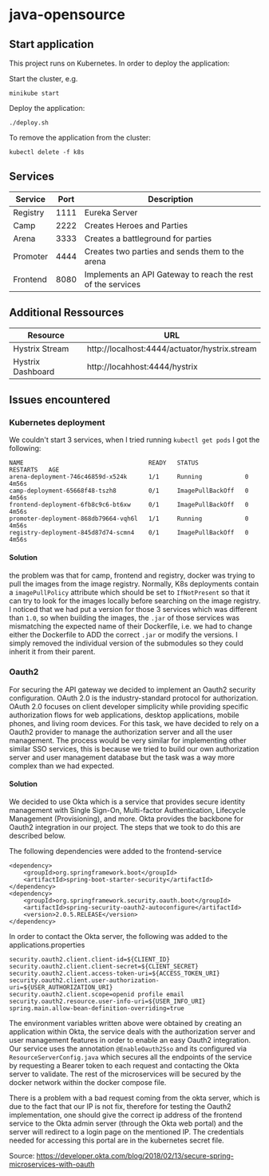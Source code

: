 # java-opensource

## Start application

This project runs on Kubernetes. In order to deploy the application:

Start the cluster, e.g.

```minikube start```

Deploy the application:

```./deploy.sh```

To remove the application from the cluster:

```kubectl delete -f k8s```

## Services

| Service | Port | Description|
| --- | --- | --- |
| Registry | 1111 | Eureka Server|
| Camp | 2222 | Creates Heroes and Parties |
| Arena | 3333 | Creates a battleground for parties |
| Promoter | 4444 | Creates two parties and sends them to the arena |
|Frontend | 8080 | Implements an API Gateway to reach the rest of the services | 
## Additional Ressources

| Resource          | URL                   |
|----------------- |-----------------------| 
|Hystrix Stream    | http://localhost:4444/actuator/hystrix.stream |
|Hystrix Dashboard | http://locahhost:4444/hystrix |

## Issues encountered
### Kubernetes deployment
We couldn't start 3 services, when I tried running ```kubectl get pods``` I got the following:
```
NAME                                   READY   STATUS             RESTARTS   AGE
arena-deployment-746c46859d-x524k      1/1     Running            0          4m56s
camp-deployment-65668f48-tszh8         0/1     ImagePullBackOff   0          4m56s
frontend-deployment-6fb8c9c6-bt6xw     0/1     ImagePullBackOff   0          4m56s
promoter-deployment-868db79664-vqh6l   1/1     Running            0          4m56s
registry-deployment-845d87d74-scmn4    0/1     ImagePullBackOff   0          4m56s
```
#### Solution
the problem was that for camp, frontend and registry, docker was trying to pull the images from the image registry. Normally, K8s deployments contain a `imagePullPolicy` attribute which should be set to `IfNotPresent` so that it can try to look for the images locally before searching on the image registry. I noticed that we had put a version for those 3 services which was different than `1.0`, so when building the images, the `.jar` of those services was mismatching the expected name of their Dockerfile, i.e. we had to change either the Dockerfile to ADD the correct `.jar` or modify the versions. I simply removed the individual version of the submodules so they could inherit it from their parent.

### Oauth2

For securing the API gateway we decided to implement an Oauth2 security configuration. OAuth 2.0 is the industry-standard protocol for authorization. OAuth 2.0 focuses on client developer simplicity while providing specific authorization flows for web applications, desktop applications, mobile phones, and living room devices.
For this task, we have decided to rely on a Oauth2 provider to manage the authorization server and all the user management. The process would be very similar for implementing other similar SSO services, this is because we tried to
build our own authorization server and user management database but the task was a way more complex than we had expected. 

#### Solution 
We decided to use Okta which is a service that provides secure identity management with Single Sign-On, Multi-factor Authentication, Lifecycle Management (Provisioning), and more.
Okta provides the backbone for Oauth2 integration in our project. The steps that we took to do this are described below.

The following dependencies were added to the frontend-service

```aidl
<dependency>
    <groupId>org.springframework.boot</groupId>
    <artifactId>spring-boot-starter-security</artifactId>
</dependency>
<dependency>
    <groupId>org.springframework.security.oauth.boot</groupId>
    <artifactId>spring-security-oauth2-autoconfigure</artifactId>
    <version>2.0.5.RELEASE</version>
</dependency>
```

In order to contact the Okta server, the following was added to the applications.properties

```aidl
security.oauth2.client.client-id=${CLIENT_ID}
security.oauth2.client.client-secret=${CLIENT_SECRET}
security.oauth2.client.access-token-uri=${ACCESS_TOKEN_URI}
security.oauth2.client.user-authorization-uri=${USER_AUTHORIZATION_URI}
security.oauth2.client.scope=openid profile email
security.oauth2.resource.user-info-uri=${USER_INFO_URI}
spring.main.allow-bean-definition-overriding=true

```

The environment variables written above were obtained by creating an application within Okta, the service deals with the authorization server
and user management features in order to enable an easy Oauth2 integration. Our service uses the annotation `@EnableOauth2Sso` and its configured via
`ResourceServerConfig.java` which secures all the endpoints of the service by requesting a Bearer token to each request and contacting the Okta server to validate.
The rest of the microservices will be secured by the docker network within the docker compose file.

There is a problem with a bad request coming from the okta server, which is due to the fact that our IP is not fix, therefore for testing the Oauth2 implementation, one should give the correct ip address of the frontend service to the Okta admin server (through the Okta web portal) and the server will redirect to a login page on the mentioned IP. The credentials needed for accessing this portal are in the kubernetes secret file.  


Source: https://developer.okta.com/blog/2018/02/13/secure-spring-microservices-with-oauth
